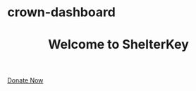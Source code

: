 # crown-dashboard 

</head>
<body>
  <header>
    <h1>Welcome to ShelterKey</h1>
  </header>

  <section class="donate">
    <a class="donate-button" href="https://www.paypal.com/donate?hosted_button_id=YOUR_BUTTON_ID" target="_blank">
      Donate Now
    </a>
  </section>
</body>
</html>
